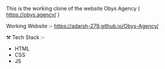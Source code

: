 This is the working clone of the website Obys Agency ( https://obys.agency/ )

Working Website :- https://adarsh-279.github.io/Obys-Agency/ 

⚒️ Tech Stack :-
  * HTML
  * CSS
  * JS
